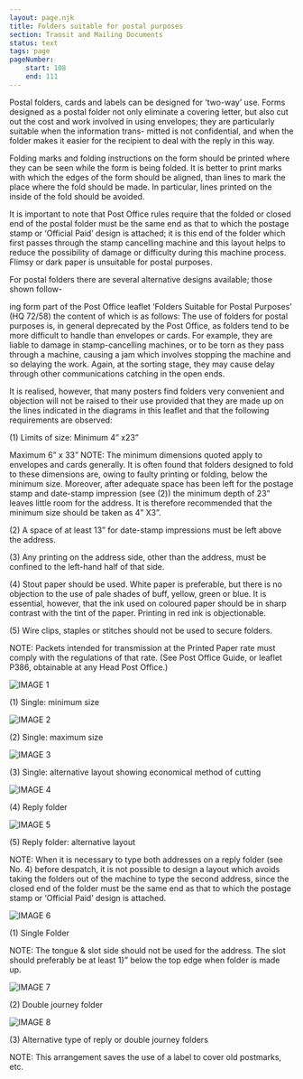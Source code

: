 ```yaml
---
layout: page.njk
title: Folders suitable for postal purposes
section: Transit and Mailing Documents
status: text
tags: page
pageNumber:
    start: 108
    end: 111
---
```


Postal folders, cards and labels can be designed for ‘two-way’ use. Forms designed as
a postal folder not only eliminate a covering letter, but also cut out the cost and work
involved in using envelopes; they are particularly suitable when the information trans-
mitted is not confidential, and when the folder makes it easier for the recipient to deal
with the reply in this way.

Folding marks and folding instructions on the form should be printed where they
can be seen while the form is being folded. It is better to print marks with which the
edges of the form should be aligned, than lines to mark the place where the fold should
be made. In particular, lines printed on the inside of the fold should be avoided.

It is important to note that Post Office rules require that the folded or closed end of
the postal folder must be the same end as that to which the postage stamp or ‘Official
Paid’ design is attached; it is this end of the folder which first passes through the
stamp cancelling machine and this layout helps to reduce the possibility of damage or
difficulty during this machine process. Flimsy or dark paper is unsuitable for postal
purposes.

For postal folders there are several alternative designs available; those shown follow-

ing form part of the Post Office leaflet ‘Folders Suitable for Postal Purposes’
(HQ 72/58) the content of which is as follows:
The use of folders for postal purposes is, in general deprecated by the Post Office, as
folders tend to be more difficult to handle than envelopes or cards. For example, they are
liable to damage in stamp-cancelling machines, or to be torn as they pass through a machine,
causing a jam which involves stopping the machine and so delaying the work. Again, at the
sorting stage, they may cause delay through other communications catching in the open
ends.

It is realised, however, that many posters find folders very convenient and objection will
not be raised to their use provided that they are made up on the lines indicated in the
diagrams in this leaflet and that the following requirements are observed:

(1) Limits of size: Minimum 4” x23”

Maximum 6” x 33”
NOTE: The minimum dimensions quoted apply to envelopes and cards generally. It is
often found that folders designed to fold to these dimensions are, owing to faulty printing
or folding, below the minimum size. Moreover, after adequate space has been left for the
postage stamp and date-stamp impression (see (2)) the minimum depth of 23” leaves little
room for the address. It is therefore recommended that the minimum size should be taken
as 4” X3”.

(2) A space of at least 13” for date-stamp impressions must be left above the address.

(3) Any printing on the address side, other than the address, must be confined to the
left-hand half of that side.

(4) Stout paper should be used. White paper is preferable, but there is no objection to
the use of pale shades of buff, yellow, green or blue. It is essential, however, that the ink
used on coloured paper should be in sharp contrast with the tint of the paper. Printing in
red ink is objectionable.

(5) Wire clips, staples or stitches should not be used to secure folders.

NOTE: Packets intended for transmission at the Printed Paper rate must comply with the
regulations of that rate. (See Post Office Guide, or leaflet P386, obtainable at any Head
Post Office.)

![IMAGE 1](https://www.fillmurray.com/g/500/501)

(1) Single: minimum size

![IMAGE 2](https://www.fillmurray.com/g/500/502)

(2) Single: maximum size

![IMAGE 3](https://www.fillmurray.com/g/500/503)

(3) Single: alternative layout showing economical method of cutting

![IMAGE 4](https://www.fillmurray.com/g/500/504)

(4) Reply folder

![IMAGE 5](https://www.fillmurray.com/g/500/505)

(5) Reply folder: alternative layout

NOTE: When it is necessary to type both addresses on a reply folder (see No. 4) before
despatch, it is not possible to design a layout which avoids taking the folders out of the
machine to type the second address, since the closed end of the folder must be the same
end as that to which the postage stamp or ‘Official Paid’ design is attached.

![IMAGE 6](https://www.fillmurray.com/g/500/506)

(1) Single Folder

NOTE: The tongue & slot
side should not be used
for the address. The slot
should preferably be at least
1}” below the top edge
when folder is made up.

![IMAGE 7](https://www.fillmurray.com/g/500/507)

(2) Double journey folder

![IMAGE 8](https://www.fillmurray.com/g/500/508)

(3) Alternative type of reply or double journey folders

NOTE: This arrangement saves the use
of a label to cover old postmarks, etc.
